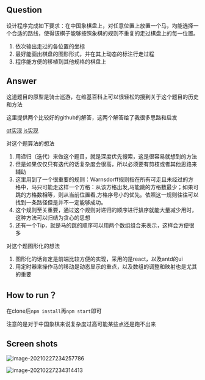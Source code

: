 ## Question

设计程序完成如下要求：在中国象棋盘上，对任意位置上放置一个马，均能选择一个合适的路线，使得该棋子能够按照象棋的规则不重复的走过棋盘上的每一位置。

1. 依次输出走过的各位置的坐标
2. 最好能画出棋盘的图形形式，并在其上动态的标注行走过程
3. 程序能方便的移植到其他规格的棋盘上



## Answer

这道题目的原型是骑士巡游，在维基百科上可以很轻松的搜到关于这个题目的历史和方法

这里提供两个比较好的github的解答，这两个解答给了我很多思路和启发

[qt实现](https://github.com/anagardi/knight-tour)  [js实现](https://github.com/tiner101/Hours)

对这个题算法的想法

1. 用递归（迭代）来做这个题目，就是深度优先搜索，这是很容易就想到的方法
2. 但是如果仅仅只有迭代的话复杂度会很高，所以必须要有剪枝或者其他思路来辅助
3. 这里用到了一个很重要的规则：Warnsdorff规则指在所有可走且未经过的方格中，马只可能走这样一个方格：从该方格出发,马能跳的方格数最少；如果可跳的方格数相等，则从当前位置看,方格序号小的优先。依照这一规则往往可以找到一条路径但是并不一定能够成功。
4. 这个规则至关重要，通过这个规则对递归的顺序进行排序就能大量减少用时，这种方法可以归结为贪心的思想
5. 还有一个Tip，就是马的跳的顺序可以用两个数组组合来表示，这样会方便很多

对这个题图形化的想法

1. 图形化的话肯定是前端比较方便的实现，采用的是react，以及antd的ui
2. 用定时器来操作马的移动是动态显示的重点，以及数组的调整和映射也是尤其的重要



## How to run？

在clone后`npm install`再`npm start`即可

注意的是对于中国象棋来说复杂度过高可能某些点还是跑不出来



## Screen shots

![image-20210227234257786](C:\Users\DELL\AppData\Roaming\Typora\typora-user-images\image-20210227234257786.png)

![image-20210227234314413](C:\Users\DELL\AppData\Roaming\Typora\typora-user-images\image-20210227234314413.png)